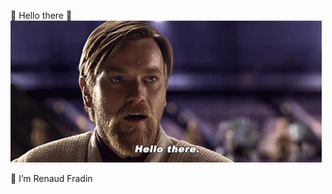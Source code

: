 👋 Hello there 👋
![alt text](https://raw.githubusercontent.com/Renaudfradin/Renaudfradin/main/img/star-wars-obi-wan-kenobi.gif)

👀 I’m Renaud Fradin
